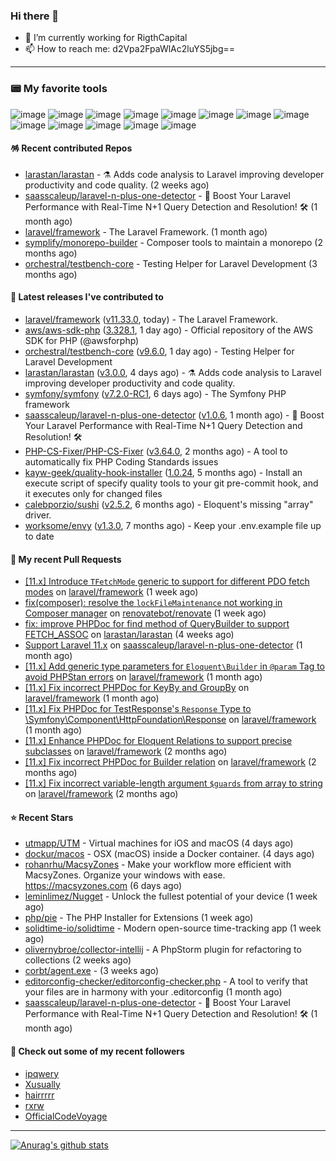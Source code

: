 ### Hi there 👋

- 🔭 I’m currently working for RigthCapital
- 📫 How to reach me: d2Vpa2FpaWlAc2luYS5jbg==

---

### 📟 My favorite tools
![image](https://img.shields.io/badge/Laravel-FF2D20?style=for-the-badge&logo=laravel&logoColor=white)
![image](http://img.shields.io/badge/-PHPStorm-181717?style=for-the-badge&logo=phpstorm&logoColor=white)
![image](https://img.shields.io/badge/Github%20Actions-282a2e?style=for-the-badge&logo=githubactions&logoColor=367cfe)
![image](https://img.shields.io/badge/Jira-0052CC?style=for-the-badge&logo=Jira&logoColor=white)
![image](https://img.shields.io/badge/Sentry-black?style=for-the-badge&logo=Sentry&logoColor=#362D59)
![image](https://img.shields.io/badge/ChatGPT-74aa9c?style=for-the-badge&logo=openai&logoColor=white)
![image](https://img.shields.io/badge/Medium-12100E?style=for-the-badge&logo=medium&logoColor=white)
![image](https://img.shields.io/badge/RSS-FFA500?style=for-the-badge&logo=rss&logoColor=white)
![image](https://img.shields.io/badge/Amazon_AWS-FF9900?style=for-the-badge&logo=amazonaws&logoColor=white)
![image](https://img.shields.io/badge/Slack-4A154B?style=for-the-badge&logo=slack&logoColor=white)
![image](https://img.shields.io/badge/Zoom-2D8CFF?style=for-the-badge&logo=zoom&logoColor=white)
![image](https://img.shields.io/badge/Netflix-E50914?style=for-the-badge&logo=netflix&logoColor=white)
![image](https://img.shields.io/badge/Spotify-1ED760?&style=for-the-badge&logo=spotify&logoColor=white)

#### 🪅 Recent contributed Repos

- [larastan/larastan](https://github.com/larastan/larastan) - ⚗️ Adds code analysis to Laravel improving developer productivity and code quality. (2 weeks ago)
- [saasscaleup/laravel-n-plus-one-detector](https://github.com/saasscaleup/laravel-n-plus-one-detector) - 🚀 Boost Your Laravel Performance with Real-Time N&#43;1 Query Detection and Resolution! 🛠️ (1 month ago)
- [laravel/framework](https://github.com/laravel/framework) - The Laravel Framework. (1 month ago)
- [symplify/monorepo-builder](https://github.com/symplify/monorepo-builder) - Composer tools to maintain a monorepo (2 months ago)
- [orchestral/testbench-core](https://github.com/orchestral/testbench-core) - Testing Helper for Laravel Development (3 months ago)

#### 🔭 Latest releases I've contributed to

- [laravel/framework](https://github.com/laravel/framework) ([v11.33.0](https://github.com/laravel/framework/releases/tag/v11.33.0), today) - The Laravel Framework.
- [aws/aws-sdk-php](https://github.com/aws/aws-sdk-php) ([3.328.1](https://github.com/aws/aws-sdk-php/releases/tag/3.328.1), 1 day ago) - Official repository of the AWS SDK for PHP (@awsforphp)
- [orchestral/testbench-core](https://github.com/orchestral/testbench-core) ([v9.6.0](https://github.com/orchestral/testbench-core/releases/tag/v9.6.0), 1 day ago) - Testing Helper for Laravel Development
- [larastan/larastan](https://github.com/larastan/larastan) ([v3.0.0](https://github.com/larastan/larastan/releases/tag/v3.0.0), 4 days ago) - ⚗️ Adds code analysis to Laravel improving developer productivity and code quality.
- [symfony/symfony](https://github.com/symfony/symfony) ([v7.2.0-RC1](https://github.com/symfony/symfony/releases/tag/v7.2.0-RC1), 6 days ago) - The Symfony PHP framework
- [saasscaleup/laravel-n-plus-one-detector](https://github.com/saasscaleup/laravel-n-plus-one-detector) ([v1.0.6](https://github.com/saasscaleup/laravel-n-plus-one-detector/releases/tag/v1.0.6), 1 month ago) - 🚀 Boost Your Laravel Performance with Real-Time N&#43;1 Query Detection and Resolution! 🛠️
- [PHP-CS-Fixer/PHP-CS-Fixer](https://github.com/PHP-CS-Fixer/PHP-CS-Fixer) ([v3.64.0](https://github.com/PHP-CS-Fixer/PHP-CS-Fixer/releases/tag/v3.64.0), 2 months ago) - A tool to automatically fix PHP Coding Standards issues
- [kayw-geek/quality-hook-installer](https://github.com/kayw-geek/quality-hook-installer) ([1.0.24](https://github.com/kayw-geek/quality-hook-installer/releases/tag/1.0.24), 5 months ago) - Install an execute script of specify quality tools to your git pre-commit hook, and it executes only for changed files
- [calebporzio/sushi](https://github.com/calebporzio/sushi) ([v2.5.2](https://github.com/calebporzio/sushi/releases/tag/v2.5.2), 6 months ago) - Eloquent&#39;s missing &#34;array&#34; driver.
- [worksome/envy](https://github.com/worksome/envy) ([v1.3.0](https://github.com/worksome/envy/releases/tag/v1.3.0), 7 months ago) - Keep your .env.example file up to date

#### 🔨 My recent Pull Requests

- [[11.x] Introduce `TFetchMode` generic to support for different PDO fetch modes](https://github.com/laravel/framework/pull/53477) on [laravel/framework](https://github.com/laravel/framework) (1 week ago)
- [fix(composer): resolve the `lockFileMaintenance` not working in Composer manager](https://github.com/renovatebot/renovate/pull/32384) on [renovatebot/renovate](https://github.com/renovatebot/renovate) (1 week ago)
- [fix: improve PHPDoc for find method of QueryBuilder to support FETCH_ASSOC](https://github.com/larastan/larastan/pull/2081) on [larastan/larastan](https://github.com/larastan/larastan) (4 weeks ago)
- [Support Laravel 11.x](https://github.com/saasscaleup/laravel-n-plus-one-detector/pull/3) on [saasscaleup/laravel-n-plus-one-detector](https://github.com/saasscaleup/laravel-n-plus-one-detector) (1 month ago)
- [[11.x] Add generic type parameters for `Eloquent\Builder` in `@param` Tag to avoid PHPStan errors](https://github.com/laravel/framework/pull/52944) on [laravel/framework](https://github.com/laravel/framework) (1 month ago)
- [[11.x] Fix incorrect PHPDoc for KeyBy and GroupBy](https://github.com/laravel/framework/pull/52918) on [laravel/framework](https://github.com/laravel/framework) (1 month ago)
- [[11.x] Fix PHPDoc for TestResponse&#39;s `Response` Type to \Symfony\Component\HttpFoundation\Response](https://github.com/laravel/framework/pull/52915) on [laravel/framework](https://github.com/laravel/framework) (1 month ago)
- [[11.x] Enhance PHPDoc for Eloquent Relations to support precise subclasses](https://github.com/laravel/framework/pull/52775) on [laravel/framework](https://github.com/laravel/framework) (2 months ago)
- [[11.x] Fix incorrect PHPDoc for Builder relation](https://github.com/laravel/framework/pull/52754) on [laravel/framework](https://github.com/laravel/framework) (2 months ago)
- [[11.x] Fix incorrect variable-length argument `$guards` from array to string](https://github.com/laravel/framework/pull/52719) on [laravel/framework](https://github.com/laravel/framework) (2 months ago)

#### ⭐ Recent Stars

- [utmapp/UTM](https://github.com/utmapp/UTM) - Virtual machines for iOS and macOS (4 days ago)
- [dockur/macos](https://github.com/dockur/macos) - OSX (macOS) inside a Docker container. (4 days ago)
- [rohanrhu/MacsyZones](https://github.com/rohanrhu/MacsyZones) - Make your workflow more efficient with MacsyZones. Organize your windows with ease. https://macsyzones.com (6 days ago)
- [leminlimez/Nugget](https://github.com/leminlimez/Nugget) - Unlock the fullest potential of your device (1 week ago)
- [php/pie](https://github.com/php/pie) - The PHP Installer for Extensions (1 week ago)
- [solidtime-io/solidtime](https://github.com/solidtime-io/solidtime) - Modern open-source time-tracking app (1 week ago)
- [olivernybroe/collector-intellij](https://github.com/olivernybroe/collector-intellij) - A PhpStorm plugin for refactoring to collections (2 weeks ago)
- [corbt/agent.exe](https://github.com/corbt/agent.exe) -  (3 weeks ago)
- [editorconfig-checker/editorconfig-checker.php](https://github.com/editorconfig-checker/editorconfig-checker.php) - A tool to verify that your files are in harmony with your .editorconfig (1 month ago)
- [saasscaleup/laravel-n-plus-one-detector](https://github.com/saasscaleup/laravel-n-plus-one-detector) - 🚀 Boost Your Laravel Performance with Real-Time N&#43;1 Query Detection and Resolution! 🛠️ (1 month ago)

#### 👯 Check out some of my recent followers

- [ipqwery](https://github.com/ipqwery)
- [Xusually](https://github.com/Xusually)
- [hairrrrr](https://github.com/hairrrrr)
- [rxrw](https://github.com/rxrw)
- [OfficialCodeVoyage](https://github.com/OfficialCodeVoyage)


---



[![Anurag's github stats](https://github-readme-stats.vercel.app/api?username=kayw-geek&show_icons=true&theme=onedark)](https://github.com/kayw-geek)
